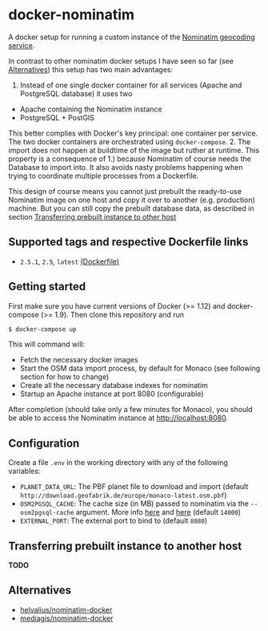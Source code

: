# docker-nominatim

A docker setup for running a custom instance of the [Nominatim geocoding service](http://wiki.openstreetmap.org/wiki/Nominatim).

In contrast to other nominatim docker setups I have seen so far (see [Alternatives](#alternatives)) this setup has two main advantages:
1. Instead of one single docker container for all services (Apache and PostgreSQL database) it uses two
  * Apache containing the Nominatim instance
  * PostgreSQL + PostGIS

  This better complies with Docker's key principal: one container per service. The two docker containers are orchestrated using `docker-compose`.
2. The import does not happen at buildtime of the image but ruther at runtime. This property is a consequence of 1.) because Nominatim of course needs the Database to import into. It also avoids nasty problems happening when trying to coordinate multiple processes from a Dockerfile.

This design of course means you cannot just prebuilt the ready-to-use Nominatim image on one host and copy it over to another (e.g. production) machine. But you can still copy the prebuilt database data, as described in section [Transferring prebuilt instance to other host](#transferring-prebuilt-instance-to-another-host)

## Supported tags and respective Dockerfile links

* `2.5.1`, `2.5`, `latest` [(Dockerfile)](https://github.com/bringnow/docker-nominatim/blob/master/nominatim/Dockerfile)

## Getting started

First make sure you have current versions of Docker (>= 1.12) and docker-compose (>= 1.9). Then clone this repository and run
```bash
$ docker-compose up
```

This will command will:
* Fetch the necessary docker images
* Start the OSM data import process, by default for Monaco (see following section for how to change)
* Create all the necessary database indexes for nominatim
* Startup an Apache instance at port 8080 (configurable)

After completion (should take only a few minutes for Monaco), you should be able to access the Nominatim instance at [http://localhost:8080](http://localhost:8080).

## Configuration

Create a file `.env` in the working directory with any of the following variables:

* `PLANET_DATA_URL`: The PBF planet file to download and import (default `http://download.geofabrik.de/europe/monaco-latest.osm.pbf`)
* `OSM2PGSQL_CACHE`: The cache size (in MB) passed to nominatim via the `--osm2pgsql-cache` argument. More info [here](http://wiki.openstreetmap.org/wiki/Nominatim/Installation) and [here](http://www.volkerschatz.com/net/osm/osm2pgsql-usage.html) (default `14000`)
* `EXTERNAL_PORT`: The external port to bind to (default `8080`)

## Transferring prebuilt instance to another host

**TODO**

## Alternatives

* [helvalius/nominatim-docker](https://github.com/helvalius/nominatim-docker)
* [mediagis/nominatim-docker](https://github.com/mediagis/nominatim-docker)
